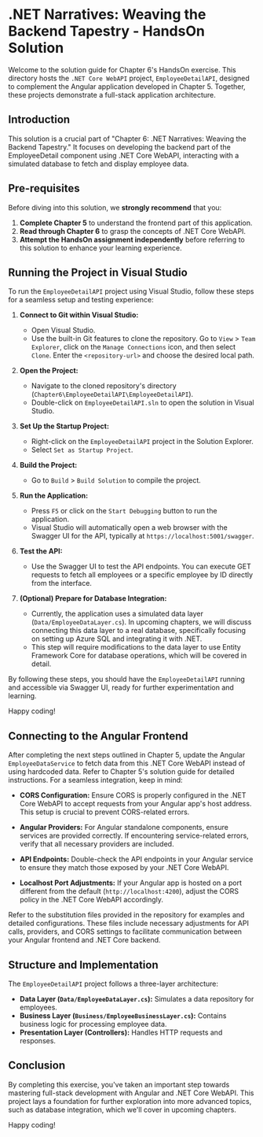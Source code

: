 # .NET Narratives: Weaving the Backend Tapestry - HandsOn Solution

Welcome to the solution guide for Chapter 6's HandsOn exercise. This directory hosts the `.NET Core WebAPI` project, `EmployeeDetailAPI`, designed to complement the Angular application developed in Chapter 5. Together, these projects demonstrate a full-stack application architecture.

## Introduction

This solution is a crucial part of "Chapter 6: .NET Narratives: Weaving the Backend Tapestry." It focuses on developing the backend part of the EmployeeDetail component using .NET Core WebAPI, interacting with a simulated database to fetch and display employee data. 

## Pre-requisites

Before diving into this solution, we **strongly recommend** that you:

1. **Complete Chapter 5** to understand the frontend part of this application.
2. **Read through Chapter 6** to grasp the concepts of .NET Core WebAPI.
3. **Attempt the HandsOn assignment independently** before referring to this solution to enhance your learning experience.

## Running the Project in Visual Studio

To run the `EmployeeDetailAPI` project using Visual Studio, follow these steps for a seamless setup and testing experience:

1. **Connect to Git within Visual Studio:**
    - Open Visual Studio.
    - Use the built-in Git features to clone the repository. Go to `View` > `Team Explorer`, click on the `Manage Connections` icon, and then select `Clone`. Enter the `<repository-url>` and choose the desired local path.

2. **Open the Project:**
    - Navigate to the cloned repository's directory (`Chapter6\EmployeeDetailAPI\EmployeeDetailAPI`).
    - Double-click on `EmployeeDetailAPI.sln` to open the solution in Visual Studio.

3. **Set Up the Startup Project:**
    - Right-click on the `EmployeeDetailAPI` project in the Solution Explorer.
    - Select `Set as Startup Project`.

4. **Build the Project:**
    - Go to `Build` > `Build Solution` to compile the project.

5. **Run the Application:**
    - Press `F5` or click on the `Start Debugging` button to run the application.
    - Visual Studio will automatically open a web browser with the Swagger UI for the API, typically at `https://localhost:5001/swagger`.

6. **Test the API:**
    - Use the Swagger UI to test the API endpoints. You can execute GET requests to fetch all employees or a specific employee by ID directly from the interface.

7. **(Optional) Prepare for Database Integration:**
    - Currently, the application uses a simulated data layer (`Data/EmployeeDataLayer.cs`). In upcoming chapters, we will discuss connecting this data layer to a real database, specifically focusing on setting up Azure SQL and integrating it with .NET.
    - This step will require modifications to the data layer to use Entity Framework Core for database operations, which will be covered in detail.

By following these steps, you should have the `EmployeeDetailAPI` running and accessible via Swagger UI, ready for further experimentation and learning.

Happy coding!


## Connecting to the Angular Frontend

After completing the next steps outlined in Chapter 5, update the Angular `EmployeeDataService` to fetch data from this .NET Core WebAPI instead of using hardcoded data. Refer to Chapter 5's solution guide for detailed instructions. For a seamless integration, keep in mind:

- **CORS Configuration:** Ensure CORS is properly configured in the .NET Core WebAPI to accept requests from your Angular app's host address. This setup is crucial to prevent CORS-related errors.

- **Angular Providers:** For Angular standalone components, ensure services are provided correctly. If encountering service-related errors, verify that all necessary providers are included.

- **API Endpoints:** Double-check the API endpoints in your Angular service to ensure they match those exposed by your .NET Core WebAPI.

- **Localhost Port Adjustments:** If your Angular app is hosted on a port different from the default (`http://localhost:4200`), adjust the CORS policy in the .NET Core WebAPI accordingly.

Refer to the substitution files provided in the repository for examples and detailed configurations. These files include necessary adjustments for API calls, providers, and CORS settings to facilitate communication between your Angular frontend and .NET Core backend.


## Structure and Implementation

The `EmployeeDetailAPI` project follows a three-layer architecture:

- **Data Layer (`Data/EmployeeDataLayer.cs`):** Simulates a data repository for employees.
- **Business Layer (`Business/EmployeeBusinessLayer.cs`):** Contains business logic for processing employee data.
- **Presentation Layer (Controllers):** Handles HTTP requests and responses.

## Conclusion

By completing this exercise, you've taken an important step towards mastering full-stack development with Angular and .NET Core WebAPI. This project lays a foundation for further exploration into more advanced topics, such as database integration, which we'll cover in upcoming chapters.

Happy coding!
